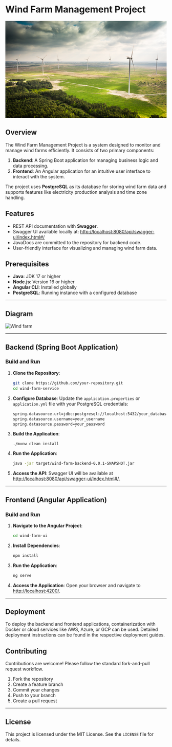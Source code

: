 # Wind Farm Management Project

![Wind farm](wind-farm-ui/src/assets/images/cover-1.png)

## Overview
The Wind Farm Management Project is a system designed to monitor and manage wind farms efficiently. It consists of two primary components:

1. **Backend**: A Spring Boot application for managing business logic and data processing.
2. **Frontend**: An Angular application for an intuitive user interface to interact with the system.

The project uses **PostgreSQL** as its database for storing wind farm data and supports features like electricity production analysis and time zone handling.

## Features
- REST API documentation with **Swagger**.
- Swagger UI available locally at: [http://localhost:8080/api/swagger-ui/index.html#/](http://localhost:8080/api/swagger-ui/index.html#/)
- JavaDocs are committed to the repository for backend code.
- User-friendly interface for visualizing and managing wind farm data.

## Prerequisites
- **Java**: JDK 17 or higher
- **Node.js**: Version 16 or higher
- **Angular CLI**: Installed globally
- **PostgreSQL**: Running instance with a configured database

---

## Diagram

![Wind farm](wind-farm-diagram.png)


---

## Backend (Spring Boot Application)

### Build and Run

1. **Clone the Repository**:
   ```bash
   git clone https://github.com/your-repository.git
   cd wind-farm-service
   ```

2. **Configure Database**:
   Update the `application.properties` or `application.yml` file with your PostgreSQL credentials:
   ```properties
   spring.datasource.url=jdbc:postgresql://localhost:5432/your_database
   spring.datasource.username=your_username
   spring.datasource.password=your_password
   ```

3. **Build the Application**:
   ```bash
   ./mvnw clean install
   ```

4. **Run the Application**:
   ```bash
   java -jar target/wind-farm-backend-0.0.1-SNAPSHOT.jar
   ```

5. **Access the API**:
   Swagger UI will be available at [http://localhost:8080/api/swagger-ui/index.html#/](http://localhost:8080/api/swagger-ui/index.html#/).

---

## Frontend (Angular Application)

### Build and Run

1. **Navigate to the Angular Project**:
   ```bash
   cd wind-farm-ui
   ```

2. **Install Dependencies**:
   ```bash
   npm install
   ```

3. **Run the Application**:
   ```bash
   ng serve
   ```

4. **Access the Application**:
   Open your browser and navigate to [http://localhost:4200/](http://localhost:4200/).

---

## Deployment

To deploy the backend and frontend applications, containerization with Docker or cloud services like AWS, Azure, or GCP can be used. Detailed deployment instructions can be found in the respective deployment guides.

## Contributing

Contributions are welcome! Please follow the standard fork-and-pull request workflow.

1. Fork the repository
2. Create a feature branch
3. Commit your changes
4. Push to your branch
5. Create a pull request

---

## License
This project is licensed under the MIT License. See the `LICENSE` file for details.

